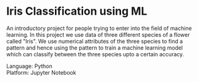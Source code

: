 # Iris Classification using ML

An introductory project for people trying to enter into the field of machine learning. In this project we use data of three different species of a flower called "Iris". We use numerical attributes of the three species to find a pattern and hence using the pattern to train a machine learning model which can classify between the three species upto a certain accuracy.

Language: Python  
Platform: Jupyter Notebook
